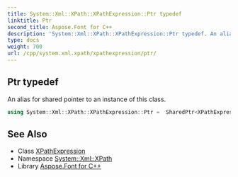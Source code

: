 ```yaml
---
title: System::Xml::XPath::XPathExpression::Ptr typedef
linktitle: Ptr
second_title: Aspose.Font for C++
description: 'System::Xml::XPath::XPathExpression::Ptr typedef. An alias for shared pointer to an instance of this class in C++.'
type: docs
weight: 700
url: /cpp/system.xml.xpath/xpathexpression/ptr/
---
```

## Ptr typedef


An alias for shared pointer to an instance of this class.

```cpp
using System::Xml::XPath::XPathExpression::Ptr =  SharedPtr<XPathExpression>
```

## See Also

* Class [XPathExpression](../)
* Namespace [System::Xml::XPath](../../)
* Library [Aspose.Font for C++](../../../)

